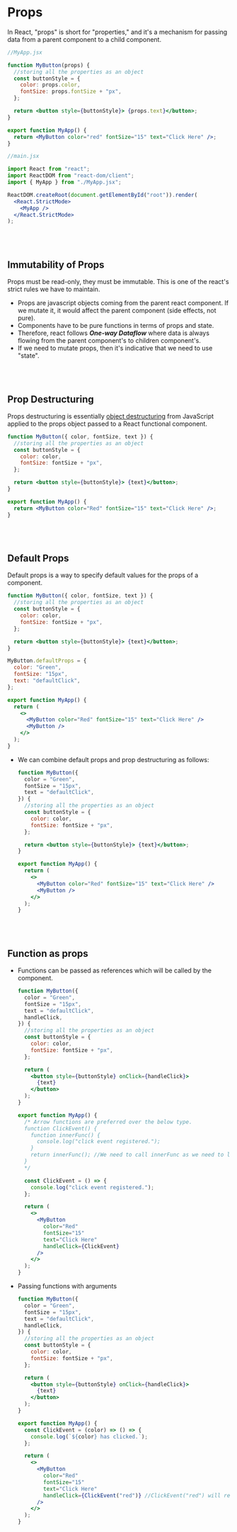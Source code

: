 # Props

In React, "props" is short for "properties," and it's a mechanism for passing data from a parent component to a child component.

```jsx
//MyApp.jsx

function MyButton(props) {
  //storing all the properties as an object
  const buttonStyle = {
    color: props.color,
    fontSize: props.fontSize + "px",
  };

  return <button style={buttonStyle}> {props.text}</button>;
}

export function MyApp() {
  return <MyButton color="red" fontSize="15" text="Click Here" />;
}
```

```jsx
//main.jsx

import React from "react";
import ReactDOM from "react-dom/client";
import { MyApp } from "./MyApp.jsx";

ReactDOM.createRoot(document.getElementById("root")).render(
  <React.StrictMode>
    <MyApp />
  </React.StrictMode>
);
```

<br>
<br>

## Immutability of Props

Props must be read-only, they must be immutable. This is one of the react's strict rules we have to maintain.

- Props are javascript objects coming from the parent react component. If we mutate it, it would affect the parent component (side effects, not pure).
- Components have to be pure functions in terms of props and state.
- Therefore, react follows **_One-way Dataflow_** where data is always flowing from the parent component's to children component's.
- If we need to mutate props, then it's indicative that we need to use "state".

<br>
<br>

## Prop Destructuring

Props destructuring is essentially [object destructuring](../../../../programming-languages/javascript/01-js-fundamentals/js-features/destructuring.md#object-destructing) from JavaScript applied to the props object passed to a React functional component.

```jsx
function MyButton({ color, fontSize, text }) {
  //storing all the properties as an object
  const buttonStyle = {
    color: color,
    fontSize: fontSize + "px",
  };

  return <button style={buttonStyle}> {text}</button>;
}

export function MyApp() {
  return <MyButton color="Red" fontSize="15" text="Click Here" />;
}
```

<br>
<br>

## Default Props

Default props is a way to specify default values for the props of a component.

```jsx
function MyButton({ color, fontSize, text }) {
  //storing all the properties as an object
  const buttonStyle = {
    color: color,
    fontSize: fontSize + "px",
  };

  return <button style={buttonStyle}> {text}</button>;
}

MyButton.defaultProps = {
  color: "Green",
  fontSize: "15px",
  text: "defaultClick",
};

export function MyApp() {
  return (
    <>
      <MyButton color="Red" fontSize="15" text="Click Here" />
      <MyButton />
    </>
  );
}
```

- We can combine default props and prop destructuring as follows:

  ```jsx
  function MyButton({
    color = "Green",
    fontSize = "15px",
    text = "defaultClick",
  }) {
    //storing all the properties as an object
    const buttonStyle = {
      color: color,
      fontSize: fontSize + "px",
    };

    return <button style={buttonStyle}> {text}</button>;
  }

  export function MyApp() {
    return (
      <>
        <MyButton color="Red" fontSize="15" text="Click Here" />
        <MyButton />
      </>
    );
  }
  ```

<br>
<br>

## Function as props

- Functions can be passed as references which will be called by the component.

  ```jsx
  function MyButton({
    color = "Green",
    fontSize = "15px",
    text = "defaultClick",
    handleClick,
  }) {
    //storing all the properties as an object
    const buttonStyle = {
      color: color,
      fontSize: fontSize + "px",
    };

    return (
      <button style={buttonStyle} onClick={handleClick}>
        {text}
      </button>
    );
  }

  export function MyApp() {
    /* Arrow functions are preferred over the below type.
    function ClickEvent() {
      function innerFunc() {
        console.log("click event registered.");
      }
      return innerFunc(); //We need to call innerFunc as we need to log when the ClickEvent function is called.
    }
    */

    const ClickEvent = () => {
      console.log("click event registered.");
    };

    return (
      <>
        <MyButton
          color="Red"
          fontSize="15"
          text="Click Here"
          handleClick={ClickEvent}
        />
      </>
    );
  }
  ```

- Passing functions with arguments

  ```jsx
  function MyButton({
    color = "Green",
    fontSize = "15px",
    text = "defaultClick",
    handleClick,
  }) {
    //storing all the properties as an object
    const buttonStyle = {
      color: color,
      fontSize: fontSize + "px",
    };

    return (
      <button style={buttonStyle} onClick={handleClick}>
        {text}
      </button>
    );
  }

  export function MyApp() {
    const ClickEvent = (color) => () => {
      console.log(`${color} has clicked.`);
    };

    return (
      <>
        <MyButton
          color="Red"
          fontSize="15"
          text="Click Here"
          handleClick={ClickEvent("red")} //ClickEvent("red") will return the function object, ClickEvent("red")() will log the statement.
        />
      </>
    );
  }
  ```
